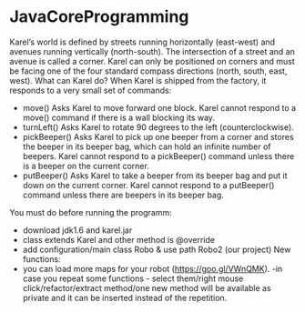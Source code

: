 # JavaCoreProgramming
 Karel’s world is defined by streets running horizontally (east-west) and avenues running
vertically (north-south). The intersection of a street and an avenue is called a corner.
Karel can only be positioned on corners and must be facing one of the four standard
compass directions (north, south, east, west).
What can Karel do?
When Karel is shipped from the factory, it responds to a very small set of commands:
- move() Asks Karel to move forward one block. Karel cannot respond to a move() command if there is a wall blocking its way.
 - turnLeft() Asks Karel to rotate 90 degrees to the left (counterclockwise).
 - pickBeeper() Asks Karel to pick up one beeper from a corner and stores the beeper in its beeper bag, which can hold an infinite number of beepers. Karel cannot respond to a pickBeeper() command unless there is a beeper
on the current corner.
 - putBeeper() Asks Karel to take a beeper from its beeper bag and put it down on the current corner. Karel cannot respond to a putBeeper() command unless there are beepers in its beeper bag.

You must do before running the programm:
- download jdk1.6  and  karel.jar 
- class extends Karel and other method is @override
- add configuration/main class Robo & use path Robo2 (our project)
New functions:
- you can load more maps for your robot (https://goo.gl/VWnQMK).
-in case you repeat some functions - select them/right mouse click/refactor/extract method/one new method will be available as private and it can be inserted instead of the repetition.

